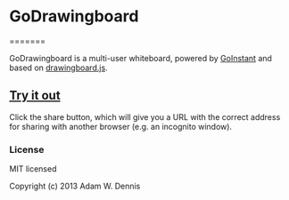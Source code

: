 # GoDrawingboard
=======

GoDrawingboard is a multi-user whiteboard, powered by [GoInstant](http://www.goinstant.com/) and based on [drawingboard.js](https://github.com/Leimi/drawingboard.js).

## [**Try it out**](http://adamwdennis.github.io/GoDrawingboard)

Click the share button, which will give you a URL with the correct address for sharing with another browser (e.g. an incognito window).

### License

MIT licensed

Copyright (c) 2013 Adam W. Dennis
